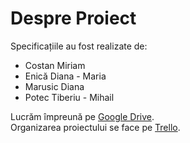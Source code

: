 # Despre Proiect

Specificațiile au fost realizate de: 

- Costan Miriam
- Enică Diana - Maria
- Marusic Diana
- Potec Tiberiu - Mihail

Lucrăm împreună pe [Google Drive](https://drive.google.com/drive/folders/11hUsFoCpvW1kNox3T6SnPFlvMSrbVUkh).  
Organizarea proiectului se face pe [Trello](https://trello.com/b/EsKPlPQB/catch-a-book).
